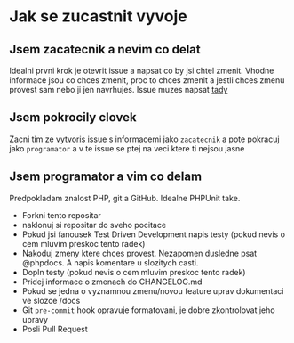 # Jak se zucastnit vyvoje

## Jsem zacatecnik a nevim co delat
Idealni prvni krok je otevrit issue a napsat co by jsi chtel zmenit. Vhodne informace jsou co chces zmenit, proc to chces zmenit a jestli chces zmenu provest sam nebo ji jen navrhujes. Issue muzes napsat [tady](https://github.com/skaut/Skautis/issues/new)

## Jsem pokrocily clovek
Zacni tim ze [vytvoris issue](https://github.com/skaut/Skautis/issues/new) s informacemi jako ``zacatecnik`` a pote pokracuj jako ``programator`` a v te issue se ptej na veci ktere ti nejsou jasne

## Jsem programator a vim co delam
Predpokladam znalost PHP, git a GitHub. Idealne PHPUnit take.

* Forkni tento repositar
* naklonuj si repositar do sveho pocitace
* Pokud jsi fanousek Test Driven Development napis testy (pokud nevis o cem mluvim preskoc tento radek)
* Nakoduj zmeny ktere chces provest. Nezapomen dusledne psat @phpdocs. A napis komentare u slozitych casti.
* Dopln testy (pokud nevis o cem mluvim preskoc tento radek)
* Pridej informace o zmenach do CHANGELOG.md
* Pokud se jedna o vyznamnou zmenu/novou feature uprav dokumentaci ve slozce /docs
* Git ``pre-commit`` hook opravuje formatovani, je dobre zkontrolovat jeho upravy
* Posli Pull Request

